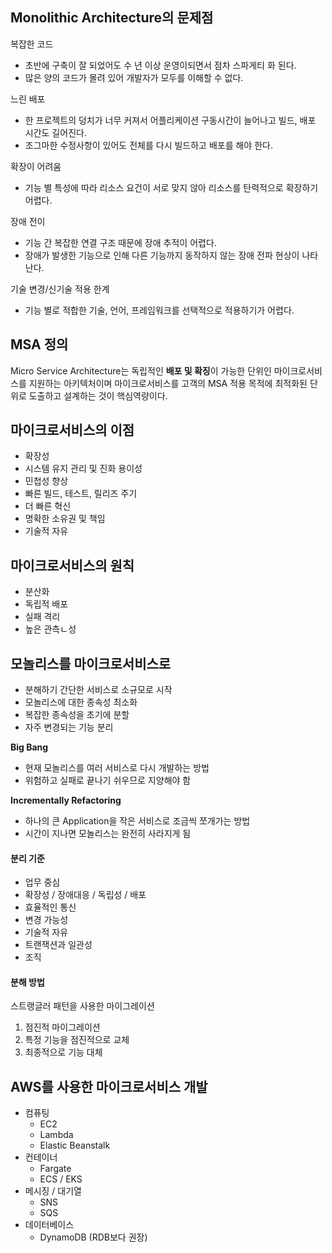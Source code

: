 ## Monolithic Architecture의 문제점

복잡한 코드

-   초반에 구축이 잘 되었어도 수 년 이상 운영이되면서 점차 스파게티 화 된다.
-   많은 양의 코드가 몰려 있어 개발자가 모두를 이해할 수 없다.

느린 배포

-   한 프로젝트의 덩치가 너무 커져서 어플리케이션 구동시간이 늘어나고 빌드, 배포 시간도 길어진다.
-   조그마한 수정사항이 있어도 전체를 다시 빌드하고 배포를 해야 한다.

확장이 어려움

-   기능 별 특성에 따라 리소스 요건이 서로 맞지 않아 리소스를 탄력적으로 확장하기 어렵다.

장애 전이

-   기능 간 복잡한 연결 구조 때문에 장애 추적이 어렵다.
-   장애가 발생한 기능으로 인해 다른 기능까지 동작하지 않는 장애 전파 현상이 나타난다.

기술 변경/신기술 적용 한계

-   기능 별로 적합한 기술, 언어, 프레임워크를 선택적으로 적용하기가 어렵다.

## MSA 정의

Micro Service Architecture는 독립적인 **배포 및 확징**이 가능한 단위인 마이크로서비스를 지원하는 아키텍처이며 마이크로서비스를 고객의 MSA 적용 목적에 최적화된 단위로 도출하고 설계하는 것이 핵심역량이다.

## 마이크로서비스의 이점

-   확장성
-   시스템 유지 관리 및 진화 용이성
-   민첩성 향상
-   빠른 빌드, 테스트, 릴리즈 주기
-   더 빠른 혁신
-   명확한 소유권 및 책임
-   기술적 자유

## 마이크로서비스의 원칙

-   분산화
-   독립적 배포
-   실패 격리
-   높은 관측ㄴ성

## 모놀리스를 마이크로서비스로

-   분해하기 간단한 서비스로 소규모로 시작
-   모놀리스에 대한 종속성 최소화
-   복잡한 종속성을 초기에 분할
-   자주 변경되는 기능 분리

**Big Bang**

-   현재 모놀리스를 여러 서비스로 다시 개발하는 방법
-   위험하고 실패로 끝나기 쉬우므로 지양해야 함

**Incrementally Refactoring**

-   하나의 큰 Application을 작은 서비스로 조금씩 쪼개가는 방법
-   시간이 지나면 모놀리스는 완전히 사라지게 됨

#### 분리 기준

-   업무 중심
-   확장성 / 장애대응 / 독립성 / 배포
-   효율적인 통신
-   변경 가능성
-   기술적 자유
-   트랜잭션과 일관성
-   조직

#### 분해 방법

스트랭글러 패턴을 사용한 마이그레이션

1. 점진적 마이그레이션
2. 특정 기능을 점진적으로 교체
3. 최종적으로 기능 대체

## AWS를 사용한 마이크로서비스 개발

-   컴퓨팅
    -   EC2
    -   Lambda
    -   Elastic Beanstalk
-   컨테이너
    -   Fargate
    -   ECS / EKS
-   메시징 / 대기열
    -   SNS
    -   SQS
-   데이터베이스
    -   DynamoDB (RDB보다 권장)
